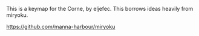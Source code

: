 This is a keymap for the Corne, by eljefec.
This borrows ideas heavily from miryoku.

https://github.com/manna-harbour/miryoku